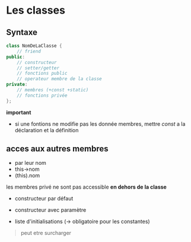 # Les classes


## Syntaxe

```cpp
class NomDeLaClasse {
    // friend
public:
    // constructeur
    // setter/getter
    // fonctions public
    // operateur membre de la classe
private:
    // membres (+const +static)
    // fonctions privée
};
```

__important__
* si une fontions ne modifie pas les donnée membres, mettre _const_ a la déclaration
et la définition

## acces aux autres membres
* par leur nom
* this->nom
* (this).nom

les membres privé ne sont pas accessible __en dehors de la classe__

* constructeur par défaut
* constructeur avec paramètre

* liste d'initialisations (-> obligatoire pour les constantes)

> peut etre surcharger


